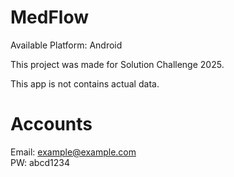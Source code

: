 # MedFlow

Available Platform: Android

This project was made for Solution Challenge 2025.

This app is not contains actual data.

# Accounts
Email: example@example.com<br>
PW: abcd1234

